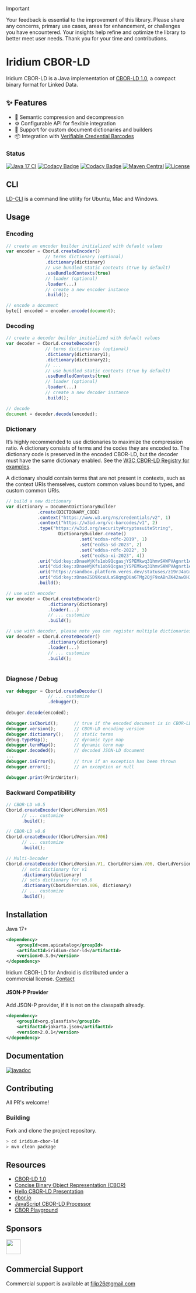 
> [!IMPORTANT]
> Your feedback is essential to the improvement of this library. Please share any concerns, primary use cases, areas for enhancement, or challenges you have encountered. Your insights help refine and optimize the library to better meet user needs. Thank you for your time and contributions.

# Iridium CBOR-LD

Iridium CBOR-LD is a Java implementation of [CBOR-LD 1.0](https://json-ld.github.io/cbor-ld-spec/), a compact binary format for Linked Data.

## ✨ Features

- 🔄 Semantic compression and decompression
- ⚙️ Configurable API for flexible integration
- 🧱 Support for custom document dictionaries and builders
- 📦 Integration with [Verifiable Credential Barcodes](https://w3c-ccg.github.io/vc-barcodes/)


### Status

[![Java 17 CI](https://github.com/filip26/iridium-cbor-ld/actions/workflows/java17-push.yml/badge.svg)](https://github.com/filip26/iridium-cbor-ld/actions/workflows/java17-push.yml)
[![Codacy Badge](https://app.codacy.com/project/badge/Grade/07fd47ee8fa64d68a47cc83365fa07d6)](https://app.codacy.com/gh/filip26/iridium-cbor-ld/dashboard?utm_source=gh&utm_medium=referral&utm_content=&utm_campaign=Badge_grade)
[![Codacy Badge](https://app.codacy.com/project/badge/Coverage/07fd47ee8fa64d68a47cc83365fa07d6)](https://app.codacy.com/gh/filip26/iridium-cbor-ld/dashboard?utm_source=gh&utm_medium=referral&utm_content=&utm_campaign=Badge_coverage)
[![Maven Central](https://img.shields.io/maven-central/v/com.apicatalog/iridium-cbor-ld.svg?label=Maven%20Central)](https://search.maven.org/search?q=g:com.apicatalog%20AND%20a:iridium-cbor-ld)
[![License](https://img.shields.io/badge/License-Apache%202.0-blue.svg)](https://opensource.org/licenses/Apache-2.0)


## CLI
[LD-CLI](https://github.com/filip26/ld-cli) is a command line utility for Ubuntu, Mac and Windows.

## Usage

### Encoding

```javascript
// create an encoder builder initialized with default values
var encoder = CborLd.createEncoder()
               // terms dictionary (optional)
               .dictionary(dictionary)
               // use bundled static contexts (true by default)
               .useBundledContexts(true)
               // loader (optional)
               .loader(...)
               // create a new encoder instance
               .build(); 

// encode a document
byte[] encoded = encoder.encode(document);
```

### Decoding

```javascript
// create a decoder builder initialized with default values
var decoder = CborLd.createDecoder()
               // terms dictionaries (optional)
               .dictionary(dictionary1);
               .dictionary(dictionary2);               
               // ...
               // use bundled static contexts (true by default)
               .useBundledContexts(true)
               // loader (optional)
               .loader(...)
               // create a new decoder instance
               .build(); 

// decode
document = decoder.decode(encoded);
```

### Dictionary

It’s highly recommended to use dictionaries to maximize the compression ratio. A dictionary consists of terms and the codes they are encoded to. The dictionary code is preserved in the encoded CBOR-LD, but the decoder must have the same dictionary enabled. See the [W3C CBOR-LD Registry for examples](https://json-ld.github.io/cbor-ld-spec/#registry).

A dictionary should contain terms that are not present in contexts, such as the context URIs themselves, custom common values bound to types, and custom common URIs.

```javascript
// build a new dictionary
var dictionary = DocumentDictionaryBuilder
            .create(DICTIONARY_CODE)
            .context("https://www.w3.org/ns/credentials/v2", 1)
            .context("https://w3id.org/vc-barcodes/v1", 2)
            .type("https://w3id.org/security#cryptosuiteString",
                    DictionaryBuilder.create()
                            .set("ecdsa-rdfc-2019", 1)
                            .set("ecdsa-sd-2023", 2)
                            .set("eddsa-rdfc-2022", 3)
                            .set("ecdsa-xi-2023", 4))
            .uri("did:key:zDnaeWjKfs1ob9QcgasjYSPEMkwq31hmvSAWPVAgnrt1e9GKj", 1)
            .uri("did:key:zDnaeWjKfs1ob9QcgasjYSPEMkwq31hmvSAWPVAgnrt1e9GKj#zDnaeWjKfs1ob9QcgasjYSPEMkwq31hmvSAWPVAgnrt1e9GKj", 2)            
            .uri("https://sandbox.platform.veres.dev/statuses/z19rJ4oGrbFCqf3cNTVDHSbNd/status-lists", 3)
            .uri("did:key:zDnaeZSD9XcuULaS8qmgDUa6TMg2QjF9xABnZK42awDH3BEzj", 4)
            .build();

// use with encoder
var encoder = CborLd.createEncoder()
                .dictionary(dictionary)
                .loader(...)
                // ... customize
                .build();

// use with decoder, please note you can register multiple dictionaries
var decoder = CborLd.createDecoder()
                .dictionary(dictionary)
                .loader(...)
                // ... customize
                .build();
               
```

### Diagnose / Debug

```javascript
var debugger = CborLd.createDecoder()
                // ... customize
                .debugger();
                
debuger.decode(encoded);

debugger.isCborLd();      // true if the encoded document is in CBOR-LD format
debugger.version();       // CBOR-LD encoding version
debugger.dictionary();    // static terms
debug.typeMap();          // dynamic type map
debugger.termMap();       // dynamic term map
debugger.decoded();       // decoded JSON-LD document
...
debugger.isError();       // true if an exception has been thrown
debugger.error();         // an exception or null

debugger.print(PrintWriter);

```

### Backward Compatibility

```javascript
// CBOR-LD v0.5
CborLd.createEncoder(CborLdVersion.V05)
      // ... customize      
      .build();

// CBOR-LD v0.6
CborLd.createEncoder(CborLdVersion.V06)
      // ... customize      
      .build();

// Multi-Decoder 
CborLd.createDecoder(CborLdVersion.V1, CborLdVersion.V06, CborLdVersion.V05)
      // sets dictionary for v1
      .dictionary(dictionary)
      // sets dictionary for v0.6
      .dictionary(CborLdVersion.V06, dictionary)
      // ... customize
      .build();      
```


## Installation

Java 17+

```xml
<dependency>
    <groupId>com.apicatalog</groupId>
    <artifactId>iridium-cbor-ld</artifactId>
    <version>0.3.0</version>
</dependency>

```

Iridium CBOR-LD for Android is distributed under a commercial license. [Contact](mailto:filip26@gmail.com)

#### JSON-P Provider

Add JSON-P provider, if it is not on the classpath already.

```xml
<dependency>
    <groupId>org.glassfish</groupId>
    <artifactId>jakarta.json</artifactId>
    <version>2.0.1</version>
</dependency>
```

## Documentation

[![javadoc](https://javadoc.io/badge2/com.apicatalog/iridium-cbor-ld/javadoc.svg)](https://javadoc.io/doc/com.apicatalog/iridium-cbor-ld)

## Contributing

All PR's welcome!


### Building

Fork and clone the project repository.

```bash
> cd iridium-cbor-ld
> mvn clean package
```

## Resources

* [CBOR-LD 1.0](https://json-ld.github.io/cbor-ld-spec/)
* [Concise Binary Object Representation (CBOR)](https://datatracker.ietf.org/doc/html/rfc8949)
* [Hello CBOR-LD Presentation](https://docs.google.com/presentation/d/1ksh-gUdjJJwDpdleasvs9aRXEmeRvqhkVWqeitx5ZAE/edit?usp=sharing)
* [cbor.io](https://cbor.io/)
* [JavaScript CBOR-LD Processor](https://github.com/digitalbazaar/cborld)
* [CBOR Playground](https://cbor.me/)

## Sponsors

<a href="https://github.com/digitalbazaar">
  <img src="https://avatars.githubusercontent.com/u/167436?s=200&v=4" width="40" />
</a> 

## Commercial Support

Commercial support is available at filip26@gmail.com

